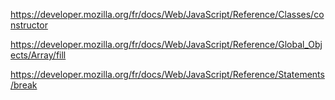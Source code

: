 https://developer.mozilla.org/fr/docs/Web/JavaScript/Reference/Classes/constructor

https://developer.mozilla.org/fr/docs/Web/JavaScript/Reference/Global_Objects/Array/fill

https://developer.mozilla.org/fr/docs/Web/JavaScript/Reference/Statements/break

